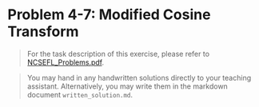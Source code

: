 # Problem 4-7: Modified Cosine Transform

> For the task description of this exercise, please refer to [NCSEFL_Problems.pdf](
https://www.sam.math.ethz.ch/~grsam/NumMeth/HOMEWORK/NCSEFL_Problems.pdf). 

> You may hand in any handwritten solutions directly to your teaching assistant. Alternatively, you may write them in the markdown document `written_solution.md`.
